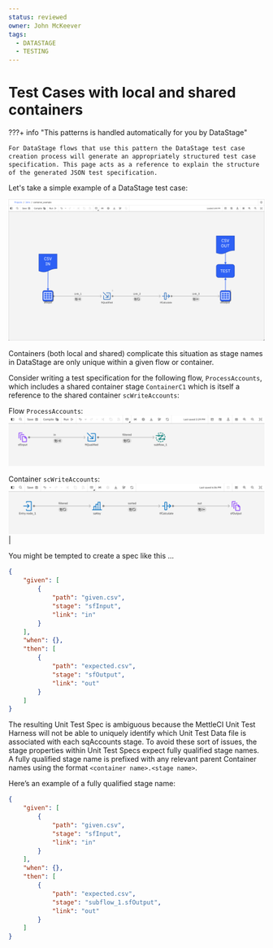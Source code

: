```yaml
---
status: reviewed
owner: John McKeever
tags:
  - DATASTAGE
  - TESTING
---
```

# Test Cases with local and shared containers

???+ info "This patterns is handled automatically for you by DataStage"

    For DataStage flows that use this pattern the DataStage test case creation process will generate an appropriately structured test case specification. This page acts as a reference to explain the structure of the generated JSON test specification.

Let's take a simple example of a DataStage test case:

![representation of a DataStage job showing CSV files being injected into source stages and an output stage referring to a CSV file which does not exist](./images/ds-test-case-simple2.png "test baseline screen capture")

Containers (both local and shared) complicate this situation as stage names in DataStage are only unique within a given flow or container.  

Consider writing a test specification for the following flow, `ProcessAccounts`, which includes a shared container stage `ContainerC1` which is itself a reference to the shared container `scWriteAccounts`:

Flow `ProcessAccounts`:
![representation of a DataStage flow using a shared container](./images/ds-test-case-container2.png "test cases using containers")

Container `scWriteAccounts`:
![representation of a DataStage shared container](./images/ds-test-case-container5.png "test cases using containers") |

You might be tempted to create a spec like this ...

```json
{
    "given": [
        {
            "path": "given.csv",
            "stage": "sfInput",
            "link": "in" 
        }
    ],
    "when": {},
    "then": [
        {
            "path": "expected.csv",
            "stage": "sfOutput",
            "link": "out"
        }
    ]
}
```

The resulting Unit Test Spec is ambiguous because the MettleCI Unit Test Harness will not be able to uniquely identify which Unit Test Data file is associated with each sqAccounts stage.  To avoid these sort of issues, the stage properties within Unit Test Specs expect fully qualified stage names.  A fully qualified stage name is prefixed with any relevant parent Container names using the format `<container name>.<stage name>`.

Here’s an example of a fully qualified stage name:

```json
{
    "given": [
        {
            "path": "given.csv",
            "stage": "sfInput",
            "link": "in" 
        }
    ],
    "when": {},
    "then": [
        {
            "path": "expected.csv",
            "stage": "subflow_1.sfOutput",
            "link": "out"
        }
    ]
}
```
